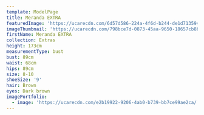 ```yaml
---
template: ModelPage
title: Meranda EXTRA
featuredImage: 'https://ucarecdn.com/6d57d586-224a-4f6d-b244-de1d71359476/'
imageThumbnail: 'https://ucarecdn.com/798bce7d-0873-45aa-9650-18657cb8bc62/'
firstName: Meranda EXTRA
collection: Extras
height: 173cm
measurementType: bust
bust: 89cm
waist: 68cm
hips: 89cm
size: 8-10
shoeSize: '9'
hair: Brown
eyes: Dark brown
imagePortfolio:
  - image: 'https://ucarecdn.com/e2b19922-9206-4ab0-b739-bb7ce99ae2ca/'
---
```


